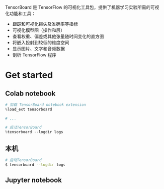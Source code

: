 TensorBoard 是 TensorFlow 的可视化工具包，提供了机器学习实验所需的可视化功能和工具：

* 跟踪和可视化损失及准确率等指标
* 可视化模型图（操作和层）
* 查看权重、偏差或其他张量随时间变化的直方图
* 将嵌入投射到较低的维度空间
* 显示图片、文字和音频数据
* 剖析 TensorFlow 程序

 

# Get started

## Colab notebook

```python
# 加载 TensorBoard notebook extension
%load_ext tensorboard

# ...

# 启动TensorBoard
%tensorboard --logdir logs
```



## 本机

```bash
# 启动TensorBoard
$ tensorboard --logdir logs
```



## Jupyter notebook

